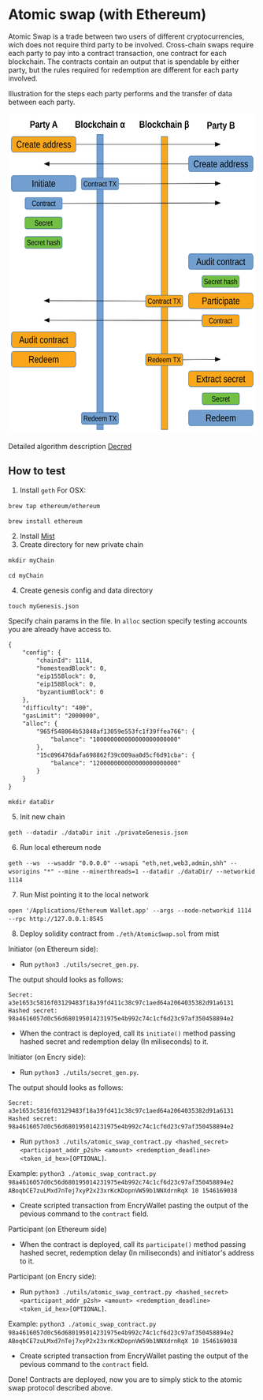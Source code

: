 # Atomic swap (with Ethereum)

Atomic Swap is a trade between two users of different cryptocurrencies, wich does not require third party to be involved.
Cross-chain swaps require each party to pay into a contract transaction, one contract for each blockchain.
The contracts contain an output that is spendable by either party, but the rules required for redemption are different for each party involved.

Illustration for the steps each party performs and the transfer of data between each party.

<img src="img/workflow.svg" width="100%" height=650 />

Detailed algorithm description [Decred](https://github.com/decred/atomicswap)

## How to test

1. Install `geth`
For OSX:

`brew tap ethereum/ethereum`

`brew install ethereum`

2. Install [Mist](https://github.com/ethereum/mist/releases)
3. Create directory for new private chain

`mkdir myChain`

`cd myChain`

4. Create genesis config and data directory

`touch myGenesis.json`

Specify chain params in the file. In `alloc` section specify testing accounts you are already have access to.

    {
        "config": {
            "chainId": 1114,
            "homesteadBlock": 0,
            "eip155Block": 0,
            "eip158Block": 0,
            "byzantiumBlock": 0
        },
        "difficulty": "400",
        "gasLimit": "2000000",
        "alloc": {
            "965f548064b53848af13059e553fc1f39ffea766": { 
                "balance": "100000000000000000000000" 
            },
            "15c096476dafa698862f39c009aa0d5cf6d91cba": { 
                "balance": "120000000000000000000000" 
            }
        }
    }
    
`mkdir dataDir`

5. Init new chain

`geth --datadir ./dataDir init ./privateGenesis.json`

6. Run local ethereum node

`geth --ws  --wsaddr "0.0.0.0" --wsapi "eth,net,web3,admin,shh" --wsorigins "*" --mine --minerthreads=1 --datadir ./dataDir/ --networkid 1114`

7. Run Mist pointing it to the local network

`open '/Applications/Ethereum Wallet.app' --args --node-networkid 1114 --rpc http://127.0.0.1:8545`

8. Deploy solidity contract from `./eth/AtomicSwap.sol` from mist

Initiator (on Ethereum side):

- Run `python3 ./utils/secret_gen.py`.

The output should looks as follows:

    Secret: 
    a3e1653c5816f03129483f18a39fd411c38c97c1aed64a2064035382d91a6131
    Hashed secret: 
    98a4616057d0c56d680195014231975e4b992c74c1cf6d23c97af350458894e2

- When the contract is deployed, call its `initiate()` method passing hashed secret and redemption delay (In miliseconds) to it.

Initiator (on Encry side):

- Run `python3 ./utils/secret_gen.py`.

The output should looks as follows:

    Secret: 
    a3e1653c5816f03129483f18a39fd411c38c97c1aed64a2064035382d91a6131
    Hashed secret: 
    98a4616057d0c56d680195014231975e4b992c74c1cf6d23c97af350458894e2

- Run `python3 ./utils/atomic_swap_contract.py <hashed_secret> <participant_addr_p2sh> <amount> <redemption_deadline> <token_id_hex>[OPTIONAL]`.

Example: `python3 ./atomic_swap_contract.py 98a4616057d0c56d680195014231975e4b992c74c1cf6d23c97af350458894e2 ABoqbCE7zuLMxd7nTej7xyP2x23xrKcKDopnVW59b1NNXdrnRqX 10 1546169038`

- Create scripted transaction from EncryWallet pasting the output of the pevious command to the `contract` field.

Participant (on Ethereum side)

- When the contract is deployed, call its `participate()` method passing hashed secret, redemption delay (In miliseconds) and initiator's address to it.

Participant (on Encry side):

- Run `python3 ./utils/atomic_swap_contract.py <hashed_secret> <participant_addr_p2sh> <amount> <redemption_deadline> <token_id_hex>[OPTIONAL]`.

Example: `python3 ./atomic_swap_contract.py 98a4616057d0c56d680195014231975e4b992c74c1cf6d23c97af350458894e2 ABoqbCE7zuLMxd7nTej7xyP2x23xrKcKDopnVW59b1NNXdrnRqX 10 1546169038`

- Create scripted transaction from EncryWallet pasting the output of the pevious command to the `contract` field.

Done! Contracts are deployed, now you are to simply stick to the atomic swap protocol described above.
